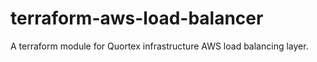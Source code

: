 # terraform-aws-load-balancer
A terraform module for Quortex infrastructure AWS load balancing layer.
